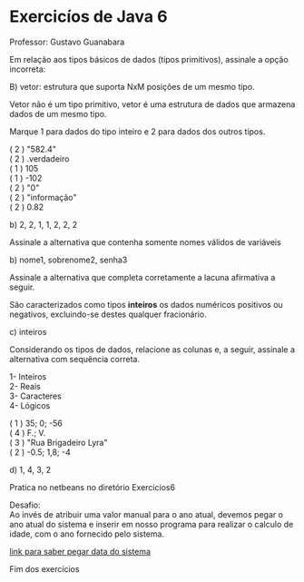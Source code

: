 # Exercicíos de Java 6 

Professor: Gustavo Guanabara  

Em relação aos tipos básicos de dados (tipos primitivos), assinale a opção incorreta:

B) vetor: estrutura que suporta NxM posições de um mesmo tipo.

Vetor não é um tipo primitivo, vetor é uma estrutura de dados que armazena dados de um mesmo tipo.

Marque 1 para dados do tipo inteiro e 2 para dados dos outros tipos.

( 2 ) "582.4"  
( 2 ) .verdadeiro  
( 1 ) 105  
( 1 ) -102  
( 2 ) "0"  
( 2 ) "informação"  
( 2 ) 0.82  

b) 2, 2, 1, 1, 2, 2, 2

Assinale a alternativa que contenha somente nomes válidos de variáveis 

b) nome1, sobrenome2, senha3

Assinale a alternativa que completa corretamente a lacuna afirmativa a seguir.

São caracterizados como tipos **inteiros** os dados numéricos positivos ou negativos, excluindo-se destes qualquer fracionário.

c) inteiros

Considerando os tipos de dados, relacione as colunas e, a seguir, assinale a alternativa com sequência correta.

1- Inteiros  
2- Reais  
3- Caracteres  
4- Lógicos  

( 1 ) 35; 0; -56  
( 4 ) F.; V.  
( 3 ) "Rua Brigadeiro Lyra"  
( 2 ) -0.5; 1,8; -4

d) 1, 4, 3, 2

Pratica no netbeans no diretório Exercicios6

Desafio:  
Ao invés de atribuir uma valor manual para o ano atual, devemos pegar o ano atual do sistema e inserir em nosso programa para realizar o calculo de idade, com o ano fornecido pelo sistema.

[link para saber pegar data do sistema](https://www.delftstack.com/pt/howto/java/current-year-in-java/#:~:text=Util.-,Date%20para%20obter%20o%20ano%20atual%20em%20Java,%C3%A9%20substitu%C3%ADdo%20pelo%20m%C3%A9todo%20Calendar.)

Fim dos exercícios 
